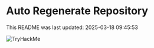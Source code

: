 # Auto Regenerate Repository

This README was last updated: 2025-03-18 09:45:53

 ![TryHackMe](https://tryhackme.com/badge/533634)